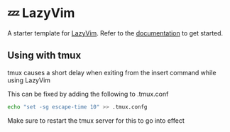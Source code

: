 # 💤 LazyVim

A starter template for [LazyVim](https://github.com/LazyVim/LazyVim).
Refer to the [documentation](https://lazyvim.github.io/installation) to get started.

## Using with tmux

tmux causes a short delay when exiting from the insert command while using LazyVim

This can be fixed by adding the following to .tmux.conf

```bash
echo "set -sg escape-time 10" >> .tmux.confg
```

Make sure to restart the tmux server for this to go into effect
